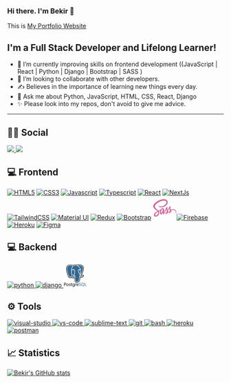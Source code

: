 ### Hi there. I'm Bekir 👋
<p>This is <a href="https://bekirugur.netlify.app/" rel="nofollow">My Portfolio Website</a></p>

## I'm a Full Stack Developer and Lifelong Learner!
<ul>
<li>🌱 I’m currently  improving skills on frontend development ((JavaScript | React | Python | Django | Bootstrap | SASS )</li>
<li>👯 I’m looking to collaborate with other developers.</li>
<li>✍ Believes in the importance of learning new things every day.</li>
<li>💬 Ask me about Python, JavaScript, HTML, CSS, React, Django </li>
<li>✨ Please look into my repos, don't avoid to give me advice.</li>
  </ul>
<hr/>

## 👨👩 Social
<a href="https://www.linkedin.com/in/bekiru%C4%9Fur/"><img src="https://camo.githubusercontent.com/a493f6833f99fb3c85788d6d9305e6b7a42b838e5ee5d138fd9a8214a7e77472/68747470733a2f2f696d672e736869656c64732e696f2f62616467652f6c696e6b6564696e2d2532333030373742352e7376673f267374796c653d666f722d7468652d6261646765266c6f676f3d6c696e6b6564696e266c6f676f436f6c6f723d7768697465"/> </a> 
<a href="mailto:bekirugur070@gmail.com"><img src="https://camo.githubusercontent.com/b010174bf1db503c35a1e9ca24ca85ccf11ba79f0db19e3ce7bab1a86e8b9616/68747470733a2f2f696d672e736869656c64732e696f2f62616467652f676d61696c2d6631663266362e7376673f267374796c653d666f722d7468652d6261646765266c6f676f3d676d61696c266c6f676f436f6c6f723d726564"> </a>

## 💻 Frontend

<p align="left" dir="auto">
<a href="https://developer.mozilla.org/en-US/docs/Glossary/HTML5" rel="nofollow"><img src="https://camo.githubusercontent.com/d458b55282fc167f5a189b35e54f966acdd5100d9331d90bea6416f2805e7f95/68747470733a2f2f63646e2e6a7364656c6976722e6e65742f67682f64657669636f6e732f64657669636f6e2f69636f6e732f68746d6c352f68746d6c352d706c61696e2e737667" width="55" height="55" alt="HTML5" data-canonical-src="https://cdn.jsdelivr.net/gh/devicons/devicon/icons/html5/html5-plain.svg" style="max-width: 100%;"></a>
<a href="https://www.w3.org/TR/CSS/#css" rel="nofollow"><img src="https://camo.githubusercontent.com/ad8fbf7f75f04b296b72beb893acf572b364e69ec35ea41a68a29507f5b1cd1b/68747470733a2f2f63646e2e6a7364656c6976722e6e65742f67682f64657669636f6e732f64657669636f6e2f69636f6e732f637373332f637373332d706c61696e2e737667" width="55" height="55" alt="CSS3" data-canonical-src="https://cdn.jsdelivr.net/gh/devicons/devicon/icons/css3/css3-plain.svg" style="max-width: 100%;"></a>
<a href="https://developer.mozilla.org/en-US/docs/Web/JavaScript" rel="nofollow"><img src="https://camo.githubusercontent.com/442c452cb73752bb1914ce03fce2017056d651a2099696b8594ddf5ccc74825e/68747470733a2f2f63646e2e6a7364656c6976722e6e65742f67682f64657669636f6e732f64657669636f6e2f69636f6e732f6a6176617363726970742f6a6176617363726970742d6f726967696e616c2e737667" width="55" height="55" alt="Javascript" data-canonical-src="https://cdn.jsdelivr.net/gh/devicons/devicon/icons/javascript/javascript-original.svg" style="max-width: 100%;"></a>
<a href="https://www.typescriptlang.org/" rel="nofollow"><img src="https://camo.githubusercontent.com/aa8b3e6b6fc55ea158e132e1c33ba6aa7fe49706a4e4bd64701af1cf89f514b5/68747470733a2f2f63646e2e6a7364656c6976722e6e65742f67682f64657669636f6e732f64657669636f6e2f69636f6e732f747970657363726970742f747970657363726970742d6f726967696e616c2e737667" width="55" height="55" alt="Typescript" data-canonical-src="https://cdn.jsdelivr.net/gh/devicons/devicon/icons/typescript/typescript-original.svg" style="max-width: 100%;"></a>
<a href="https://reactjs.org/" rel="nofollow"><img src="https://camo.githubusercontent.com/27d0b117da00485c56d69aef0fa310a3f8a07abecc8aa15fa38c8b78526c60ac/68747470733a2f2f63646e2e6a7364656c6976722e6e65742f67682f64657669636f6e732f64657669636f6e2f69636f6e732f72656163742f72656163742d6f726967696e616c2e737667" width="55" height="55" alt="React" data-canonical-src="https://cdn.jsdelivr.net/gh/devicons/devicon/icons/react/react-original.svg" style="max-width: 100%;"></a>
<a href="https://nextjs.org/docs" rel="nofollow"><img src="https://camo.githubusercontent.com/26a528f097ecb4f4b3987ad74cd3086870e930d85124c2a352dbde9e3cd14cb7/68747470733a2f2f63646e2e6a7364656c6976722e6e65742f67682f64657669636f6e732f64657669636f6e2f69636f6e732f6e6578746a732f6e6578746a732d6f726967696e616c2e737667" width="55" height="55" alt="NextJs" data-canonical-src="https://cdn.jsdelivr.net/gh/devicons/devicon/icons/nextjs/nextjs-original.svg" style="max-width: 100%;"></a>
<a href="https://tailwindcss.com/" rel="nofollow"><img src="https://camo.githubusercontent.com/bdedcbc949feefecc3ff98f7e655ee8151b522e2f32196c648620f5366d909d5/68747470733a2f2f63646e2e6a7364656c6976722e6e65742f67682f64657669636f6e732f64657669636f6e2f69636f6e732f7461696c77696e646373732f7461696c77696e646373732d706c61696e2e737667" width="55" height="55" alt="TailwindCSS" data-canonical-src="https://cdn.jsdelivr.net/gh/devicons/devicon/icons/tailwindcss/tailwindcss-plain.svg" style="max-width: 100%;"></a>
<a href="https://mui.com/" rel="nofollow"><img src="https://camo.githubusercontent.com/8fae16ce278f9fbb3f4c48dd32f32fa8507fed6c0004231fb2539d66bc933296/68747470733a2f2f63646e2e6a7364656c6976722e6e65742f67682f64657669636f6e732f64657669636f6e2f69636f6e732f6d6174657269616c75692f6d6174657269616c75692d6f726967696e616c2e737667" width="55" height="55" alt="Material UI" data-canonical-src="https://cdn.jsdelivr.net/gh/devicons/devicon/icons/materialui/materialui-original.svg" style="max-width: 100%;"></a>
<a href="https://redux.js.org/" rel="nofollow"><img src="https://camo.githubusercontent.com/2b6b50702c658cdfcf440cef1eb88c7e0e5a16ce0eb6ab8bc933da7697c12213/68747470733a2f2f63646e2e6a7364656c6976722e6e65742f67682f64657669636f6e732f64657669636f6e2f69636f6e732f72656475782f72656475782d6f726967696e616c2e737667" width="55" height="55" alt="Redux" data-canonical-src="https://cdn.jsdelivr.net/gh/devicons/devicon/icons/redux/redux-original.svg" style="max-width: 100%;"></a>
<a href="https://getbootstrap.com/" rel="nofollow"><img src="https://camo.githubusercontent.com/d7e3eaf17315d119bfec4fdc4c99399e5eb924542ba61a5ca21cc0a30f5e2c54/68747470733a2f2f63646e2e69636f6e2d69636f6e732e636f6d2f69636f6e73322f323431352f504e472f3531322f626f6f7473747261705f706c61696e5f776f72646d61726b5f6c6f676f5f69636f6e5f3134363632302e706e67" width="55" height="55" alt="Bootstrap" data-canonical-src="https://cdn.icon-icons.com/icons2/2415/PNG/512/bootstrap_plain_wordmark_logo_icon_146620.png" style="max-width: 100%;"></a>
<a href="https://sass-lang.com/" rel="nofollow"><img src="https://raw.githubusercontent.com/devicons/devicon/master/icons/sass/sass-original.svg" width="55" height="55" alt="Sass" data-canonical-src="https://cdn.jsdelivr.net/gh/devicons/devicon/icons/redux/redux-original.svg" style="max-width: 100%;"></a><a href="https://firebase.google.com/" rel="nofollow"><img src="https://camo.githubusercontent.com/5e264dc8fcb694c4183413c371048cfb251b0e8ee84b64a0e8ee76750718ca50/68747470733a2f2f63646e2e6a7364656c6976722e6e65742f67682f64657669636f6e732f64657669636f6e2f69636f6e732f66697265626173652f66697265626173652d706c61696e2e737667" width="55" height="55" alt="Firebase" data-canonical-src="https://cdn.jsdelivr.net/gh/devicons/devicon/icons/firebase/firebase-plain.svg" style="max-width: 100%;"></a>
<a href="https://www.heroku.com/" rel="nofollow"><img src="https://camo.githubusercontent.com/d3c6550082b8555095a4d26683324126d3e00fb429a30505bb56911b8cf57369/68747470733a2f2f63646e2e6a7364656c6976722e6e65742f67682f64657669636f6e732f64657669636f6e2f69636f6e732f6865726f6b752f6865726f6b752d6f726967696e616c2e737667" width="55" height="55" alt="Heroku" data-canonical-src="https://cdn.jsdelivr.net/gh/devicons/devicon/icons/heroku/heroku-original.svg" style="max-width: 100%;"></a>
<a href="https://www.figma.com/" rel="nofollow"><img src="https://camo.githubusercontent.com/cdd289ae72f33665800bc6a63936d5afa0454214d520945780894151112a055f/68747470733a2f2f63646e2e6a7364656c6976722e6e65742f67682f64657669636f6e732f64657669636f6e2f69636f6e732f6669676d612f6669676d612d6f726967696e616c2e737667" width="55" height="55" alt="Figma" data-canonical-src="https://cdn.jsdelivr.net/gh/devicons/devicon/icons/figma/figma-original.svg" style="max-width: 100%;"></a></p>

## 💻 Backend
<a href="#"><img src="https://camo.githubusercontent.com/edbf0a154fb266da96cd1b5379eec350cff7ef072ba42ee003c713c321cb0ba8/68747470733a2f2f7777772e707974686f6e2e6f72672f7374617469632f696d672f707974686f6e2d6c6f676f2e706e67" alt="python" height="55" data-canonical-src="https://www.python.org/static/img/python-logo.png" style="max-width: 100%;">   </a>
<a href="#"><img src="https://camo.githubusercontent.com/985dacf7c531ee3cc64599c1b461aeba1ea161061a02081c8c4fc6308ee3bb8a/68747470733a2f2f7777772e646a616e676f70726f6a6563742e636f6d2f6d2f696d672f6c6f676f732f646a616e676f2d6c6f676f2d6e656761746976652e706e67" alt="django" height="55" data-canonical-src="https://www.djangoproject.com/m/img/logos/django-logo-negative.png" style="max-width: 100%;">   </a>
<a href="#"><img src="https://raw.githubusercontent.com/devicons/devicon/master/icons/postgresql/postgresql-original-wordmark.svg" alt="postgresql" height="55" style="max-width: 100%;">   </a>

## ⚙ Tools
<a href="#"> <img src="https://camo.githubusercontent.com/013a82918fe7fbb976927e6e77870628f1d7f99171f94845cb6d1c51e7f6d3d6/68747470733a2f2f696d672e69636f6e73382e636f6d2f636f6c6f722f3435322f76697375616c2d73747564696f2d323031392e706e67" alt="visual-studio" height="55" data-canonical-src="https://img.icons8.com/color/452/visual-studio-2019.png" style="max-width: 100%;"> </a>
<a href="#"> <img src="https://camo.githubusercontent.com/1979a47caf89328f070a5a2b9d682a5b55763557cf8488e4521ac328370c02c3/68747470733a2f2f7777772e706e676974656d2e636f6d2f70696d67732f6d2f38302d3830303936385f7673636f64652d76697375616c2d73747564696f2d6c6f676f2d706e672d7472616e73706172656e742d706e672e706e67" alt="vs-code" height="55" data-canonical-src="https://www.pngitem.com/pimgs/m/80-800968_vscode-visual-studio-logo-png-transparent-png.png" style="max-width: 100%;"> </a>
<a href="#"> <img src="https://camo.githubusercontent.com/196ff8bcb1b5e4a0a7c47887d3889093f5eb9e3d27c4d0c96cc0ddcd91d71cf0/68747470733a2f2f63646e2e69636f6e2d69636f6e732e636f6d2f69636f6e73322f313338312f504e472f3531322f7375626c696d65746578745f39343836362e706e67" alt="sublime-text" height="55" data-canonical-src="https://cdn.icon-icons.com/icons2/1381/PNG/512/sublimetext_94866.png" style="max-width: 100%;"> </a>
<a href="#"> <img src="https://camo.githubusercontent.com/fbfcb9e3dc648adc93bef37c718db16c52f617ad055a26de6dc3c21865c3321d/68747470733a2f2f7777772e766563746f726c6f676f2e7a6f6e652f6c6f676f732f6769742d73636d2f6769742d73636d2d69636f6e2e737667" alt="git" height="55" data-canonical-src="https://www.vectorlogo.zone/logos/git-scm/git-scm-icon.svg" style="max-width: 100%;"> </a>
<a href="#"> <img src="https://camo.githubusercontent.com/bbb327d6ba7708520eaafd13396fed64d73bf5df5c4cdd0ba03cf0843f7a9340/68747470733a2f2f7777772e766563746f726c6f676f2e7a6f6e652f6c6f676f732f676e755f626173682f676e755f626173682d69636f6e2e737667" alt="bash" height="55" data-canonical-src="https://www.vectorlogo.zone/logos/gnu_bash/gnu_bash-icon.svg" style="max-width: 100%;"> </a>
<a href="#"> <img src="https://camo.githubusercontent.com/df12cb598044a3f38efc1f45e3580558c324cf8789b79487125044eeebcc4dee/68747470733a2f2f7777772e766563746f726c6f676f2e7a6f6e652f6c6f676f732f6865726f6b752f6865726f6b752d69636f6e2e737667" alt="heroku" width="55" height="55" data-canonical-src="https://www.vectorlogo.zone/logos/heroku/heroku-icon.svg" style="max-width: 100%;"> </a>
<a href="https://postman.com" rel="nofollow"> <img src="https://camo.githubusercontent.com/93b32389bf746009ca2370de7fe06c3b5146f4c99d99df65994f9ced0ba41685/68747470733a2f2f7777772e766563746f726c6f676f2e7a6f6e652f6c6f676f732f676574706f73746d616e2f676574706f73746d616e2d69636f6e2e737667" alt="postman" width="55" height="55" data-canonical-src="https://www.vectorlogo.zone/logos/getpostman/getpostman-icon.svg" style="max-width: 100%;"> </a>

## 📈 Statistics
<!--![](https://komarev.com/ghpvc/?username=bekirugurr) -->

[![Bekir's GitHub stats](https://github-readme-stats.vercel.app/api?username=bekirugurr&theme=onedark&show_icons=true)](https://github.com/bekirugurr/github-readme-stats)


<!--
**bekirugurr/bekirugurr** is a ✨ _special_ ✨ repository because its `README.md` (this file) appears on your GitHub profile.

Here are some ideas to get you started:

- 🔭 I’m currently working on ...
- 🌱 I’m currently learning ...
- 👯 I’m looking to collaborate on ...
- 🤔 I’m looking for help with ...
- 💬 Ask me about ...
- 📫 How to reach me: ...
- 😄 Pronouns: ...
- ⚡ Fun fact: ...
-->
